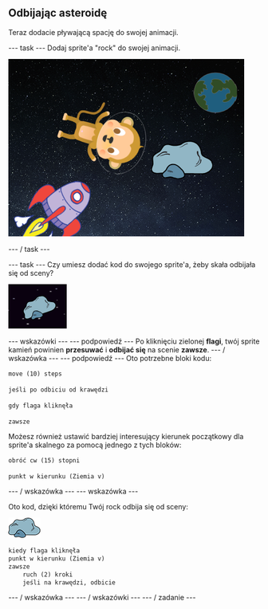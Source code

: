 ## Odbijając asteroidę

Teraz dodacie pływającą spację do swojej animacji.

\--- task \--- Dodaj sprite'a "rock" do swojej animacji.

![Dodanie sprita skalnego](images/space-rock-sprite.png)

\--- / task \---

\--- task \--- Czy umiesz dodać kod do swojego sprite'a, żeby skała odbijała się od sceny?

![Testowanie odbijającej skały](images/space-bounce-test.png)

\--- wskazówki \--- \--- podpowiedź \--- Po kliknięciu zielonej **flagi**, twój sprite kamień powinien **przesuwać** i **odbijać się** na scenie **zawsze**. \--- / wskazówka \--- \--- podpowiedź \--- Oto potrzebne bloki kodu:

```blocks3
move (10) steps

jeśli po odbiciu od krawędzi

gdy flaga kliknęła

zawsze
```

Możesz również ustawić bardziej interesujący kierunek początkowy dla sprite'a skalnego za pomocą jednego z tych bloków:

```blocks3
obróć cw (15) stopni

punkt w kierunku (Ziemia v)
```

\--- / wskazówka \--- \--- wskazówka \---

Oto kod, dzięki któremu Twój rock odbija się od sceny:

![Sprajak skalny](images/sprite-rock.png)

```blocks3
kiedy flaga kliknęła
punkt w kierunku (Ziemia v)
zawsze
    ruch (2) kroki
    jeśli na krawędzi, odbicie
```

\--- / wskazówka \--- \--- / wskazówki \--- \--- / zadanie \---